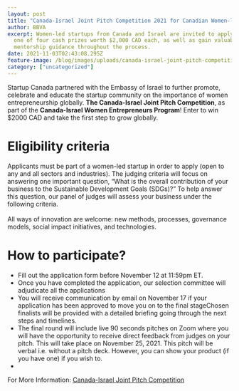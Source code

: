 ```yaml
---
layout: post
title: "Canada-Israel Joint Pitch Competition 2021 for Canadian Women-led startups "
author: BBVA
excerpt: Women-led startups from Canada and Israel are invited to apply to win
  one of four cash prizes worth $2,000 CAD each, as well as gain valuable
  mentorship guidance throughout the process.
date: 2021-11-03T02:43:08.295Z
feature-image: /blog/images/uploads/canada-israel-joint-pitch-competition.jpg
category: ["uncategorized"]
---
```

Startup Canada partnered with the Embassy of Israel to further promote, celebrate and educate the startup community on the importance of women entrepreneurship globally. **The Canada-Israel Joint Pitch Competition**, as part of the **Canada-Israel Women Entrepreneurs Program**! Enter to win $2000 CAD and take the first step to grow globally.

# Eligibility criteria

Applicants must be part of a women-led startup in order to apply (open to any and all sectors and industries). The judging criteria will focus on answering one important question, “What is the overall contribution of your business to the Sustainable Development Goals (SDGs)?” To help answer this question, our panel of judges will assess your business under the following criteria.\
\
All ways of innovation are welcome: new methods, processes, governance models, social impact initiatives, and technologies.



# How to participate?

* Fill out the application form before November 12 at 11:59pm ET.
* Once you have completed the application, our selection committee will adjudicate all the applications
* You will receive communication by email on November 17 if your application has been approved to move you on to the final stageChosen finalists will be provided with a detailed briefing going through the next steps and timelines.
* The final round will include live 90 seconds pitches on Zoom where you will have the opportunity to receive direct feedback from judges on your pitch. This will take place on November 25, 2021. This pitch will be verbal i.e. without a pitch deck. However, you can show your product (if you have one) if you wish to.
*

For More Information: [Canada-Israel Joint Pitch Competition](https://www.startupcan.ca/canada-israel-joint-pitch-competition/)